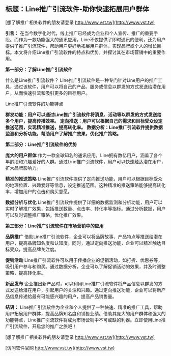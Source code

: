 ## **标题：Line推广引流软件-助你快速拓展用户群体**

[想了解推广相关软件的朋友请登录 http://www.vst.tw](http://www.vst.tw)

**引言：**
在当今数字化时代，线上推广已经成为企业和个人宣传、推广的重要手段。而作为一款功能强大的通讯应用，Line不仅提供了即时通讯的便利，还为用户提供了推广引流软件，帮助用户更好地拓展用户群体，实现品牌或个人的增长目标。本文将介绍Line推广引流软件的特点和优势，并探讨其在市场营销中的重要作用。

**第一部分：了解Line推广引流软件**

什么是Line推广引流软件？
Line推广引流软件是一种专门针对Line用户的推广工具，通过该软件，用户可以将自己的产品、服务或信息以群发的方式发送给潜在用户，从而快速引流和吸引更多的目标用户。

Line推广引流软件的功能特点

**群发功能：用户可以通过Line推广引流软件将消息、活动等以群发的方式发送给多个用户，提高传播效率。**
**定向推送：用户可以根据自己的需求和目标受众设定推送范围，实现精准推送，提高转化率。**
**数据分析：Line推广引流软件提供数据监测和分析功能，帮助用户了解推广效果，优化推广策略。**

**第二部分：Line推广引流软件的优势**

**庞大的用户群体**
作为一款全球知名的通讯应用，Line拥有数亿用户，涵盖了各个年龄段和兴趣爱好的人群。通过Line推广引流软件，用户可以快速触达潜在用户，扩大品牌影响力。

**精准的推送策略**
Line推广引流软件提供了定向推送功能，用户可以根据目标受众的地理位置、兴趣爱好等信息，设定推送范围。这种精准的推送策略能够提高转化率，增加用户的点击和购买意愿。

**数据分析与优化**
Line推广引流软件提供了详细的数据监测和分析功能，用户可以实时了解推广效果，包括推送数量、点击率、转化率等指标。通过分析数据，用户可以及时调整推广策略，优化推广效果。

**第三部分：Line推广引流软件在市场营销中的应用**

**品牌推广**
借助Line推广引流软件，企业可以将品牌故事、产品特点等推送给潜在用户，提高品牌知名度和认知度。同时，通过定向推送功能，企业可以精准触达目标受众，提高品牌关注度。

**促销活动**
Line推广引流软件可以用于传播企业的促销活动，如打折、优惠券等，吸引用户参与和购买。通过数据分析，企业可以了解促销活动的效果，并及时调整策略，提高转化率。

**新品发布**
企业推出新产品时，可以利用Line推广引流软件将产品信息以群发的方式发送给潜在用户，引起用户的关注和兴趣。通过定向推送功能，企业可以将新产品信息传递给最有可能感兴趣的用户，提高产品销售量。

**结语：**
Line推广引流软件为企业和个人提供了一种快速、精准的推广工具，帮助用户拓展用户群体，提高品牌知名度和销售业绩。借助其庞大的用户群体和强大的功能特点，Line推广引流软件将成为市场营销中不可或缺的利器。立即使用Line推广引流软件，开启您的推广之旅吧！

[想了解推广相关软件的朋友请登录 http://www.vst.tw](http://www.vst.tw)


[访问软件官网 http://www.vst.tw](http://www.vst.tw)
